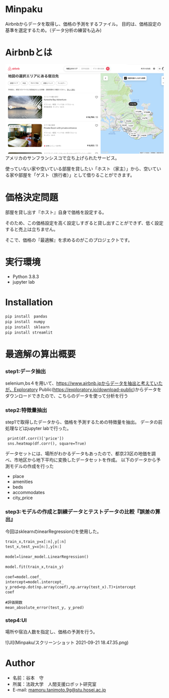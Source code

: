 # Minpaku
Airbnbからデータを取得し、価格の予測をするファイル。
目的は、価格設定の基準を選定するため。（データ分析の練習も込み)

# Airbnbとは
![airbnb](png/airbnb.png)
アメリカのサンフランシスコで立ち上げられたサービス。

使っていない家や空いている部屋を貸したい「ホスト（家主）」から、空いている家や部屋を「ゲスト（旅行者）」として借りることができます。

# 価格決定問題
部屋を貸し出す『ホスト』自身で価格を設定する。

そのため、この価格設定を高く設定しすぎると貸し出すことができず、低く設定すると売上は立ちません。

そこで、価格の『最適解』を求めるのがこのプロジェクトです。

# 実行環境
* Python 3.8.3
* jupyter lab

# Installation
```bash
pip install　pandas
pip install　numpy
pip install　sklearn
pip install streamlit
```
# 最適解の算出概要
### step1:データ抽出
selenium,bs４を用いて、https://www.airbnb.jpからデータを抽出と考えていたが、Exploratory Public(https://exploratory.io/download-public)からデータをダウンロードできたので、こちらのデータを使って分析を行う

### step2:特徴量抽出
step1で取得したデータから、価格を予測するための特徴量を抽出。
データの前処理などはjupyter labで行った。

```
 print(df.corr()['price'])
 sns.heatmap(df.corr(), square=True)
```

データセットには、場所がわかるデータもあったので、都京23区の地価を調べ、市地区から地下平均に変換したデータセットを作成。
以下のデータから予測モデルの作成を行った

- place
- amenities
- beds
- accommodates
- city_price

### step3:モデルの作成と訓練データとテストデータの比較『誤差の算出』
今回はsklearnのinearRegression()を使用した。

```
train_x,train_y=x[:n],y[:n]
test_x,test_y=x[n:],y[n:]

model=linear_model.LinearRegression()

model.fit(train_x,train_y)

coef=model.coef_
intercept=model.intercept_
y_pred=np.dot(np.array(coef),np.array(test_x).T)+intercept
coef

#評価関数
mean_absolute_error(test_y, y_pred)
```

### step4:UI
場所や宿泊人数を指定し、価格の予測を行う。

![UI](Minpaku/スクリーンショット 2021-09-21 18.47.35.png)
 
# Author
* 名前：谷本　守
* 所属：法政大学　人間支援ロボット研究室
* E-mail: mamoru.tanimoto.9g@stu.hosei.ac.jp
